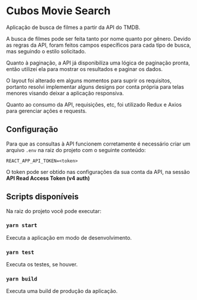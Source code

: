 # Cubos Movie Search

Aplicação de busca de filmes a partir da API do TMDB.

A busca de filmes pode ser feita tanto por nome quanto por gênero. Devido as regras da API, foram feitos campos específicos para cada tipo de busca, mas seguindo o estilo solicitado.

Quanto à paginação, a API já disponibiliza uma lógica de paginação pronta, então utilizei ela para mostrar os resultados e paginar os dados.

O layout foi alterado em alguns momentos para suprir os requisitos, portanto resolvi implementar alguns designs por conta própria para telas menores visando deixar a aplicação responsiva.

Quanto ao consumo da API, requisições, etc, foi utilizado Redux e Axios para gerenciar ações e requests.

## Configuração

Para que as consultas à API funcionem corretamente é necessário criar um arquivo `.env` na raiz do projeto com o seguinte conteúdo:
```
REACT_APP_API_TOKEN=<token>
```
O token pode ser obtido nas configurações da sua conta da API, na sessão **API Read Access Token (v4 auth)**


## Scripts disponíveis

Na raiz do projeto você pode executar:

### `yarn start`

Executa a aplicação em modo de desenvolvimento.<br />

### `yarn test`

Executa os testes, se houver.

### `yarn build`

Executa uma build de produção da aplicação.
